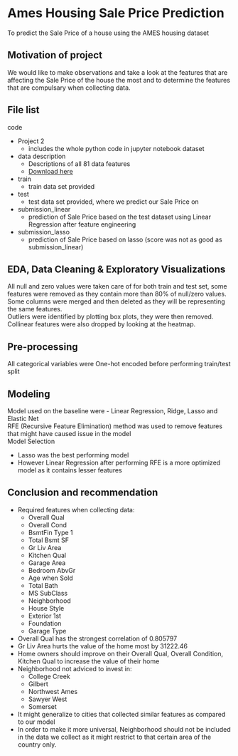 # Ames Housing Sale Price Prediction

To predict the Sale Price of a house using the AMES housing dataset

## Motivation of project

We would like to make observations and take a look at the features that are affecting the Sale Price of the house the most and to determine the features that are compulsary when collecting data.

## File list

code
- Project 2
    - includes the whole python code in jupyter notebook
dataset
- data description
    - Descriptions of all 81 data features
    - [Download here](./dataset/data_description.xlsx)
- train
    - train data set provided
- test
    - test data set provided, where we predict our Sale Price on
- submission_linear
    - prediction of Sale Price based on the test dataset using Linear Regression after feature engineering
- submission_lasso
    - prediction of Sale Price based on lasso (score was not as good as submission_linear)

## EDA, Data Cleaning & Exploratory Visualizations
All null and zero values were taken care of for both train and test set, some features were removed as they contain more than 80% of null/zero values.   
Some columns were merged and then deleted as they will be representing the same features.   
Outliers were identified by plotting box plots, they were then removed.   
Collinear features were also dropped by looking at the heatmap.

## Pre-processing
All categorical variables were One-hot encoded before performing train/test split   

## Modeling
Model used on the baseline were - Linear Regression, Ridge, Lasso and Elastic Net   
RFE (Recursive Feature Elimination) method was used to remove features that might have caused issue in the model    
Model Selection   
- Lasso was the best performing model
- However Linear Regression after performing RFE is a more optimized model as it contains lesser features


## Conclusion and recommendation
- Required features when collecting data:
    - Overall Qual
    - Overall Cond
    - BsmtFin Type 1
    - Total Bsmt SF
    - Gr Liv Area
    - Kitchen Qual
    - Garage Area
    - Bedroom AbvGr
    - Age when Sold
    - Total Bath
    - MS SubClass
    - Neighborhood
    - House Style
    - Exterior 1st
    - Foundation
    - Garage Type
- Overall Qual has the strongest correlation of 0.805797
- Gr Liv Area hurts the value of the home most by 31222.46
- Home owners should improve on their Overall Qual, Overall Condition, Kitchen Qual to increase the value of their home
- Neighborhood not adviced to invest in:
    - College Creek
    - Gilbert
    - Northwest Ames
    - Sawyer West
    - Somerset
- It might generalize to cities that collected similar features as compared to our model
- In order to make it more universal, Neighborhood should not be included in the data we collect as it might restrict to that certain area of the country only.
